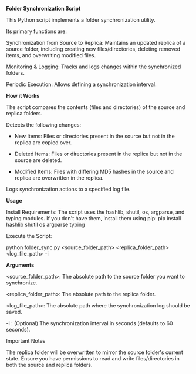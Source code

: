 **Folder Synchronization Script**

This Python script implements a folder synchronization utility. 

Its primary functions are:

Synchronization from Source to Replica: Maintains an updated replica of a source folder, including creating new files/directories, deleting removed items, and overwriting modified files.

Monitoring & Logging: Tracks and logs changes within the synchronized folders.

Periodic Execution: Allows defining a synchronization interval.


**How it Works**

The script compares the contents (files and directories) of the source and replica folders.

Detects the following changes:

  - New Items: Files or directories present in the source but not in the replica are copied over.
  
  - Deleted Items: Files or directories present in the replica but not in the source are deleted.
  
  - Modified Items: Files with differing MD5 hashes in the source and replica are overwritten in the replica.
  
Logs synchronization actions to a specified log file.

**Usage**

Install Requirements: The script uses the hashlib, shutil, os, argparse, and typing modules. If you don't have them, install them using pip: pip install hashlib shutil os argparse typing

Execute the Script:

python folder_sync.py <source_folder_path> <replica_folder_path> <log_file_path> -i <interval>

**Arguments**

<source_folder_path>: The absolute path to the source folder you want to synchronize.

<replica_folder_path>: The absolute path to the replica folder.

<log_file_path>: The absolute path where the synchronization log should be saved.

-i <interval>: (Optional) The synchronization interval in seconds (defaults to 60 seconds).


Important Notes

The replica folder will be overwritten to mirror the source folder's current state.
Ensure you have permissions to read and write files/directories in both the source and replica folders.
